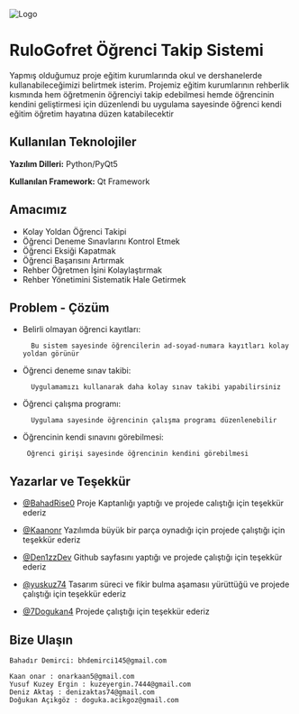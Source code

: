 
![Logo](https://imgur.com/2jQrhV5.png)

    
# RuloGofret Öğrenci Takip Sistemi

Yapmış olduğumuz proje eğitim kurumlarında okul ve
dershanelerde kullanabileceğimizi belirtmek isterim. Projemiz
eğitim kurumlarının rehberlik kısmında hem öğretmenin öğrenciyi
takip edebilmesi hemde öğrencinin kendini geliştirmesi için
düzenlendi bu uygulama sayesinde öğrenci kendi eğitim öğretim
hayatına düzen katabilecektir


## Kullanılan Teknolojiler

**Yazılım Dilleri:** Python/PyQt5

**Kullanılan Framework:** Qt Framework

  
## Amacımız

 - Kolay Yoldan Öğrenci Takipi
 - Öğrenci Deneme Sınavlarını Kontrol Etmek
 - Öğrenci Eksiği Kapatmak
 - Öğrenci Başarısını Artırmak
 - Rehber Öğretmen İşini Kolaylaştırmak
 - Rehber Yönetimini Sistematik Hale Getirmek
## Problem - Çözüm

* Belirli olmayan öğrenci kayıtları:

        Bu sistem sayesinde öğrencilerin ad-soyad-numara kayıtları kolay yoldan görünür

* Öğrenci deneme sınav takibi:

        Uygulamamızı kullanarak daha kolay sınav takibi yapabilirsiniz

* Öğrenci çalışma programı:

        Uygulama sayesinde öğrencinin çalışma programı düzenlenebilir

*  Öğrencinin kendi sınavını görebilmesi:

        Öğrenci girişi sayesinde öğrencinin kendini görebilmesi

  
## Yazarlar ve Teşekkür

- [@BahadRise0](https://github.com/BahadRise0) Proje Kaptanlığı yaptığı ve projede calıştığı için teşekkür ederiz 

- [@Kaanonr](https://github.com/Kaanonr) Yazılımda büyük bir parça oynadığı için projede çalıştığı için teşekkür ederiz

- [@Den1zzDev](https://www.github.com/Den1zzDev) Github sayfasını yaptığı ve projede çalıştığı için teşekkür ederiz

- [@yuskuz74](https://github.com/yuskuz74) Tasarım süreci ve fikir bulma aşamasıı yürüttüğü ve projede çalıştığı için teşekkür ederiz

- [@7Dogukan4](https://www.github.com/7Dogukan4) Projede çalıştığı için teşekkür ederiz

## Bize Ulaşın

    Bahadır Demirci: bhdemirci145@gmail.com 

    Kaan onar : onarkaan5@gmail.com
    Yusuf Kuzey Ergin : kuzeyergin.7444@gmail.com
    Deniz Aktaş : denizaktas74@gmail.com
    Doğukan Açıkgöz : doguka.acikgoz@gmail.com

  
